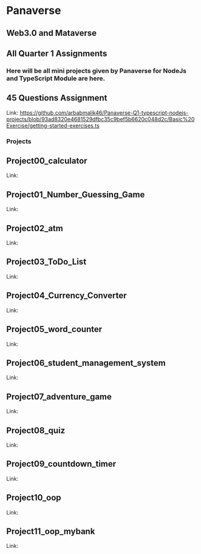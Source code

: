 # Panaverse
## Web3.0 and Mataverse
## All Quarter 1 Assignments
### Here will be all mini projects given by Panaverse for NodeJs and TypeScript Module are here.
## 45 Questions Assignment
Link: https://github.com/arbabmalik46/Panaverse-Q1-typescript-nodejs-projects/blob/93ad8320e4681529dfbc35c9bef5b6620c048d2c/Basic%20Exercise/getting-started-exercises.ts
### Projects
## Project00_calculator
Link:
## Project01_Number_Guessing_Game
Link:
## Project02_atm
Link:
## Project03_ToDo_List
Link:
## Project04_Currency_Converter
Link:
## Project05_word_counter
Link:
## Project06_student_management_system
Link:
## Project07_adventure_game
Link:
## Project08_quiz
Link:
## Project09_countdown_timer
Link:
## Project10_oop
Link:
## Project11_oop_mybank
Link:
